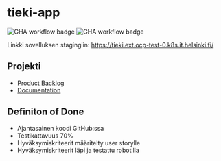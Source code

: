 # tieki-app

![GHA workflow badge](https://github.com/ohturyhma123/tieki-app/actions/workflows/staging.yaml/badge.svg
)
![GHA workflow badge](https://github.com/ohturyhma123/tieki-app/actions/workflows/test.yaml/badge.svg
)

Linkki sovelluksen stagingiin: https://tieki.ext.ocp-test-0.k8s.it.helsinki.fi/

## Projekti

- [Product Backlog](https://tasks.office.com/HelsinkiFI.onmicrosoft.com/en-GB/Home/Planner#/plantaskboard?groupId=e3d9f4a8-6004-4db1-be67-4c4facb50a63&planId=TfUJ6yRCo02iXTqYd6-hRJYAEW72)
- [Documentation](https://github.com/ohturyhma123/tieki-app/tree/main/documentation)

## Definiton of Done

- Ajantasainen koodi GitHub:ssa
- Testikattavuus 70%
- Hyväksymiskriteerit määritelty user storylle
- Hyväksymiskriteerit läpi ja testattu robotilla

